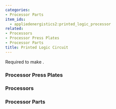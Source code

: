```yaml
---
categories:
- Processor Parts
item_ids:
  - appliedenergistics2:printed_logic_processor
related:
- Processors
- Processor Press Plates
- Processor Parts
title: Printed Logic Circuit
---
```


Required to make <ItemLink
id="appliedenergistics2:printed_logic_processor"/>.

<RecipeFor id="appliedenergistics2:printed_logic_processor"/>

### Processor Press Plates

<CategoryIndex category="Processor Press Plates" />  

### Processors

<CategoryIndex category="Processors" />  

### Processor Parts

<CategoryIndex category="Processor Parts" />
